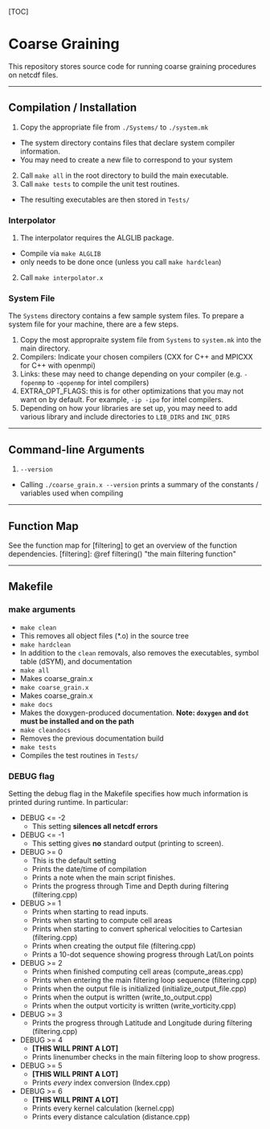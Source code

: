 [TOC]
# Coarse Graining

This repository stores source code for running coarse graining procedures on netcdf files.

---

## Compilation / Installation

1. Copy the appropriate file from `./Systems/` to `./system.mk`
 * The system directory contains files that declare system compiler information.
 * You may need to create a new file to correspond to your system
2. Call `make all` in the root directory to build the main executable.
3. Call `make tests` to compile the unit test routines.
 * The resulting executables are then stored in `Tests/`

### Interpolator

1. The interpolator requires the ALGLIB package. 
 * Compile via `make ALGLIB`
 * only needs to be done once (unless you call `make hardclean`)
2. Call `make interpolator.x`

### System File

The `Systems` directory contains a few sample system files. To prepare a system file for your machine, there are a few steps.
1. Copy the most appropraite system file from `Systems` to `system.mk` into the main directory.
2. Compilers: Indicate your chosen compilers (CXX for C++ and MPICXX for C++ with openmpi)
3. Links: these may need to change depending on your compiler (e.g. `-fopenmp` to `-qopenmp` for intel compilers)
4. EXTRA_OPT_FLAGS: this is for other optimizations that you may not want on by default. For example, `-ip -ipo` for intel compilers.
5. Depending on how your libraries are set up, you may need to add various library and include directories to `LIB_DIRS` and `INC_DIRS`

---

## Command-line Arguments

1. `--version`
 * Calling `./coarse_grain.x --version` prints a summary of the constants / variables used when compiling

---

## Function Map

See the function map for [filtering] to get an overview of the function dependencies.
[filtering]: @ref filtering() "the main filtering function"

---

## Makefile

### make arguments
* `make clean`
 * This removes all object files (\*.o) in the source tree
* `make hardclean`
 * In addition to the `clean` removals, also removes the executables, symbol table (dSYM), and documentation
* `make all`
 * Makes coarse_grain.x
* `make coarse_grain.x`
 * Makes coarse_grain.x
* `make docs`
 * Makes the doxygen-produced documentation. **Note: `doxygen` and `dot` must be installed and on the path**
* `make cleandocs`
 * Removes the previous documentation build
* `make tests`
 * Compiles the test routines in `Tests/`

### DEBUG flag

Setting the debug flag in the Makefile specifies how much information is printed
during runtime. In particular:

* DEBUG <= -2
  * This setting **silences all netcdf errors**
* DEBUG <= -1
  * This setting gives **no** standard output (printing to screen).
* DEBUG >= 0
  * This is the default setting
  * Prints the date/time of compilation
  * Prints a  note when the main script finishes.
  * Prints the progress through Time and Depth during filtering (filtering.cpp)
* DEBUG >= 1
  * Prints when starting to read inputs.
  * Prints when starting to compute cell areas
  * Prints when starting to convert spherical velocities to Cartesian (filtering.cpp)
  * Prints when creating the output file (filtering.cpp)
  * Prints a 10-dot sequence showing progress through Lat/Lon points
* DEBUG >= 2
  * Prints when finished computing cell areas (compute_areas.cpp)
  * Prints when entering the main filtering loop sequence (filtering.cpp)
  * Prints when the output file is initialized (initialize_output_file.cpp)
  * Prints when the output is written (write_to_output.cpp)
  * Prints when the output vorticity is written (write_vorticity.cpp)
* DEBUG >= 3
  * Prints the progress through Latitude and Longitude during filtering (filtering.cpp) 
* DEBUG >= 4
  * **[THIS WILL PRINT A LOT]**
  * Prints linenumber checks in the main filtering loop to show progress.
* DEBUG >= 5
  * **[THIS WILL PRINT A LOT]**
  * Prints *every* index conversion (Index.cpp)
* DEBUG >= 6
  * **[THIS WILL PRINT A LOT]**
  * Prints every kernel calculation (kernel.cpp)
  * Prints every distance calculation (distance.cpp)
